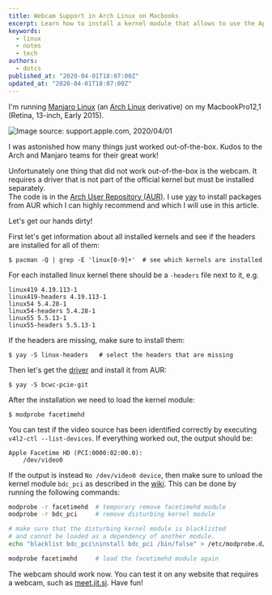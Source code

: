 ```yaml
---
title: Webcam Support in Arch Linux on Macbooks
excerpt: Learn how to install a kernel module that allows to use the Apple Facetime HD camera in your Arch or Manjaro Linux installation.
keywords:
  - linux
  - notes
  - tech
authors:
  - dotcs
published_at: "2020-04-01T18:07:00Z"
updated_at: "2020-04-01T18:07:00Z"
---
```


I'm running [Manjaro Linux][manjaro] (an [Arch Linux][arch] derivative) on my MacbookPro12,1 (Retina, 13-inch, Early 2015).

![Image source: support.apple.com, 2020/04/01](/posts/<post_slug>/macbook-pro.png)

I was astonished how many things just worked out-of-the-box.
Kudos to the Arch and Manjaro teams for their great work!

Unfortunately one thing that did not work out-of-the-box is the webcam.
It requires a driver that is not part of the official kernel but must be installed separately.  
The code is in the [Arch User Repository (AUR)][arch-aur].
I use [yay][yay] to install packages from AUR which I can highly recommend and which I will use in this article.

Let's get our hands dirty!

First let's get information about all installed kernels and see if the headers are installed for all of them:

```console
$ pacman -Q | grep -E 'linux[0-9]+'  # see which kernels are installed
```

For each installed linux kernel there should be a `-headers` file next to it, e.g.

```
linux419 4.19.113-1
linux419-headers 4.19.113-1
linux54 5.4.28-1
linux54-headers 5.4.28-1
linux55 5.5.13-1
linux55-headers 5.5.13-1
```

If the headers are missing, make sure to install them:

```console
$ yay -S linux-headers   # select the headers that are missing
```

Then let's get the [driver][bcwc-pcie] and install it from AUR:

```console
$ yay -S bcwc-pcie-git
```

After the installation we need to load the kernel module:

```console
$ modprobe facetimehd
```

You can test if the video source has been identified correctly by executing `v4l2-ctl --list-devices`.
If everything worked out, the output should be:

```
Apple Facetime HD (PCI:0000:02:00.0):
	/dev/video0
```

If the output is instead `No /dev/video0 device`, then make sure to unload the kernel module `bdc_pci` as described in the [wiki][bcwc-pcie-wiki].
This can be done by running the following commands:

```bash
modprobe -r facetimehd  # temporary remove facetimehd module
modprobe -r bdc_pci     # remove disturbing kernel module

# make sure that the disturbing kernel module is blacklisted
# and cannot be loaded as a dependency of another module.
echo "blacklist bdc_pci\ninstall bdc_pci /bin/false" > /etc/modprobe.d/bcwc-pcie.conf

modprobe facetimehd     # load the facetimehd module again
```

The webcam should work now.
You can test it on any website that requires a webcam, such as [meet.jit.si][jitsi].
Have fun!

[manjaro]: https://manjaro.org/
[arch]: https://www.archlinux.org/
[arch-aur]: https://aur.archlinux.org/
[yay]: https://github.com/Jguer/yay
[bcwc-pcie]: https://aur.archlinux.org/packages/bcwc-pcie-git/
[bcwc-pcie-wiki]: https://github.com/patjak/bcwc_pcie/wiki#known-issues
[jitsi]: https://meet.jit.si/
